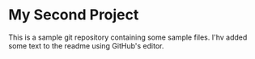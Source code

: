 # My Second Project

This is a sample git repository containing some sample files. I'hv added some text to the readme using GitHub's editor.
